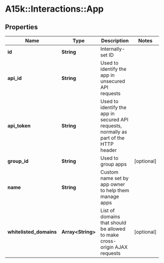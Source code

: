 # A15k::Interactions::App

## Properties
Name | Type | Description | Notes
------------ | ------------- | ------------- | -------------
**id** | **String** | Internally-set ID | 
**api_id** | **String** | Used to identify the app in unsecured API requests | 
**api_token** | **String** | Used to identify the app in secured API requests, normally as part of the HTTP header | 
**group_id** | **String** | Used to group apps | [optional] 
**name** | **String** | Custom name set by app owner to help them manage apps | 
**whitelisted_domains** | **Array&lt;String&gt;** | List of domains that should be allowed to make cross-origin AJAX requests | [optional] 


